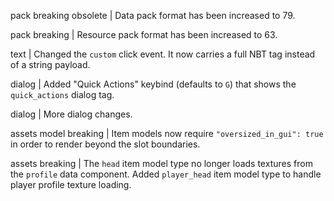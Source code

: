 pack breaking obsolete | Data pack format has been increased to 79.

pack breaking | Resource pack format has been increased to 63.

text | Changed the `custom` click event. It now carries a full NBT tag instead of a string payload.

dialog | Added "Quick Actions" keybind (defaults to `G`) that shows the `quick_actions` dialog tag.

dialog | More dialog changes.

assets model breaking | Item models now require `"oversized_in_gui": true` in order to render beyond the slot boundaries.

assets breaking | The `head` item model type no longer loads textures from the `profile` data component. Added `player_head` item model type to handle player profile texture loading.
